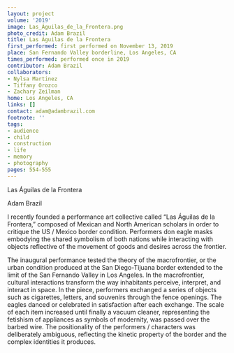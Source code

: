```yaml
---
layout: project
volume: '2019'
image: Las_Águilas_de_la_Frontera.png
photo_credit: Adam Brazil
title: Las Águilas de la Frontera
first_performed: first performed on November 13, 2019
place: San Fernando Valley borderline, Los Angeles, CA
times_performed: performed once in 2019
contributor: Adam Brazil
collaborators:
- Nylsa Martinez
- Tiffany Orozco
- Zachary Zeilman
home: Los Angeles, CA
links: []
contact: adam@adambrazil.com
footnote: ''
tags:
- audience
- child
- construction
- life
- memory
- photography
pages: 554-555
---
```


Las Águilas de la Frontera

Adam Brazil

I recently founded a performance art collective called “Las Águilas de la Frontera,” composed of Mexican and North American scholars in order to critique the US / Mexico border condition. Performers don eagle masks embodying the shared symbolism of both nations while interacting with objects reflective of the movement of goods and desires across the frontier.

The inaugural performance tested the theory of the macrofrontier, or the urban condition produced at the San Diego-Tijuana border extended to the limit of the San Fernando Valley in Los Angeles. In the macrofrontier, cultural interactions transform the way inhabitants perceive, interpret, and interact in space. In the piece, performers exchanged a series of objects such as cigarettes, letters, and souvenirs through the fence openings. The eagles danced or celebrated in satisfaction after each exchange. The scale of each item increased until finally a vacuum cleaner, representing the fetishism of appliances as symbols of modernity, was passed over the barbed wire. The positionality of the performers / characters was deliberately ambiguous, reflecting the kinetic property of the border and the complex identities it produces.
